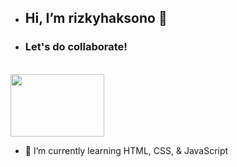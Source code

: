 - <h2> Hi, I’m rizkyhaksono 👋</h2>

- <h3>Let's do collaborate!</h3>

<br> <img src="https://media.giphy.com/media/rFfmUWVMOyKVG/giphy.gif" width="150" height="100" />

- 🌱 I’m currently learning HTML, CSS, & JavaScript

<!---
rizkyhaksono/rizkyhaksono is a ✨ special ✨ repository because its `README.md` (this file) appears on your GitHub profile.
You can click the Preview link to take a look at your changes.
--->
